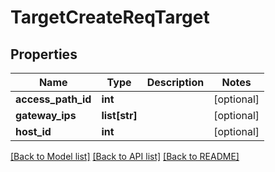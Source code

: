 # TargetCreateReqTarget

## Properties
Name | Type | Description | Notes
------------ | ------------- | ------------- | -------------
**access_path_id** | **int** |  | [optional] 
**gateway_ips** | **list[str]** |  | [optional] 
**host_id** | **int** |  | [optional] 

[[Back to Model list]](../README.md#documentation-for-models) [[Back to API list]](../README.md#documentation-for-api-endpoints) [[Back to README]](../README.md)


